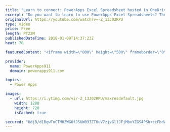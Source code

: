 ```yaml
---
title: "Learn to connect: PowerApps Excel Spreadsheet hosted in OneDrive"
excerpt: "Do you want to learn to use PowerApps Excel Spreadsheets? Then this video is for you. We take an Excel workbook hosted in OneDrive for Business and use it as a data source for PowerApps. This video is the foundation that will let us explore more complicated scenarios in the future.  PowerApps for SharePoint"
originalUrl: https://youtube.com/watch?v=-Z_13J02RPU
type: video
price: Free
length: PT22M
publishedDateTime: 2018-01-09T14:37:23Z
heat: 70

featuredContent: "<iframe width=\"800\" height=\"500\" frameborder=\"0\" src=\"https://www.youtube.com/embed/-Z_13J02RPU\" allow=\"accelerometer; autoplay; encrypted-media; gyroscope; picture-in-picture\" allowfullscreen></iframe>"

provider:
  name: PowerApps911
  domain: powerapps911.com

topics:
  - Power Apps

images:
  - url: https://i.ytimg.com/vi/-Z_13J02RPU/maxresdefault.jpg
    width: 1280
    height: 720
    isCached: true

secured: "UdjB/d1BqwTnCTMHZWGUfJSUW03IZT0uV7zjvGl1JFjMbxYZGS4PSh+ccFbdWHGXIB/Z5qN+WcG8k0kO92NEnWcuABdlAf9WsxHeWdc/4kZIfsFoDNF/0AKQVD5edlRLkFoWfeXJ5b+8v4QRtX3wK7OQkhoNzG+PrbCkKMBrbzjkwCsi4JvSFMdWRFnSpoSl91JwvirF4NqYkbP9FdYWLlAE/vXGYR7tgjOKAD8XhsaP8njIaT6mxbPdKnMg/Vk6HdLZY+nWbcsYcp3hjmdWs+8HmPuT505Z2CdOXVKUs6NDA3wkQFwgoC1lbeBbBuy5EL58Cz4qz4/LoEMeQpxngOpI4bDYDypJelUITNx1ERL4dyPIORZrM0F9QzKyqOIJ248zKduwJNofHBgy1DZi//MsK+e6vC8SoixlLm9lyb/pG6q1r+GwROe5zTxZu4vq;Jt8pe44SHaKv5v+Y2IjbjA=="
---
```


